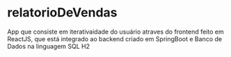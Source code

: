 # relatorioDeVendas
 App que consiste em iterativaidade do usuário atraves do frontend feito em ReactJS, que está integrado ao  backend criado em SpringBoot e Banco de Dados na linguagem SQL H2
